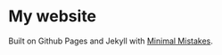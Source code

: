 # My website
Built on Github Pages and Jekyll with [Minimal Mistakes](https://github.com/mmistakes/minimal-mistakes).
